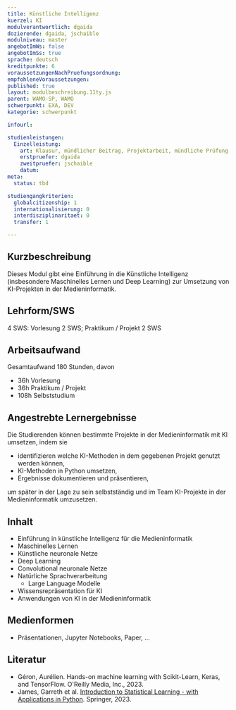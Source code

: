 ```yaml
---
title: Künstliche Intelligenz
kuerzel: KI
modulverantwortlich: dgaida
dozierende: dgaida, jschaible
modulniveau: master
angebotImWs: false
angebotImSs: true
sprache: deutsch
kreditpunkte: 6
voraussetzungenNachPruefungsordnung: 
empfohleneVoraussetzungen: 
published: true
layout: modulbeschreibung.11ty.js
parent: WAMO-SP, WAMO
schwerpunkt: EXA, DEV
kategorie: schwerpunkt

infourl: 

studienleistungen:
  Einzelleistung:
    art: Klausur, mündlicher Beitrag, Projektarbeit, mündliche Prüfung
    erstpruefer: dgaida
    zweitpruefer: jschaible
    datum: 
meta:
  status: tbd

studiengangkriterien:
  globalcitizenship: 1
  internationalisierung: 0
  interdisziplinaritaet: 0
  transfer: 1

---
```


## Kurzbeschreibung

Dieses Modul gibt eine Einführung in die Künstliche Intelligenz (insbesondere Maschinelles Lernen und Deep Learning) zur Umsetzung von KI-Projekten in der Medieninformatik. 

## Lehrform/SWS
4 SWS: Vorlesung 2 SWS; Praktikum / Projekt 2 SWS

## Arbeitsaufwand
Gesamtaufwand 180 Stunden, davon

- 36h Vorlesung
- 36h Praktikum / Projekt
- 108h Selbststudium

## Angestrebte Lernergebnisse

Die Studierenden können bestimmte Projekte in der Medieninformatik mit KI umsetzen, indem sie

- identifizieren welche KI-Methoden in dem gegebenen Projekt genutzt werden können,
- KI-Methoden in Python umsetzen,
- Ergebnisse dokumentieren und präsentieren,

um später in der Lage zu sein selbstständig und im Team KI-Projekte in der Medieninformatik umzusetzen.

## Inhalt

- Einführung in künstliche Intelligenz für die Medieninformatik
- Maschinelles Lernen
- Künstliche neuronale Netze
- Deep Learning
- Convolutional neuronale Netze
- Natürliche Sprachverarbeitung
    - Large Language Modelle
- Wissensrepräsentation für KI
- Anwendungen von KI in der Medieninformatik

## Medienformen

- Präsentationen, Jupyter Notebooks, Paper, ...

## Literatur

- Géron, Aurélien. Hands-on machine learning with Scikit-Learn, Keras, and TensorFlow. O'Reilly Media, Inc., 2023.
- James, Garreth et al. [Introduction to Statistical Learning - with Applications in Python](https://www.statlearning.com/). Springer, 2023.
